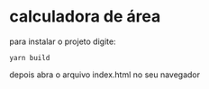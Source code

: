 # calculadora de área

para instalar o projeto digite:

~~~
yarn build
~~~

depois abra o arquivo index.html no seu navegador